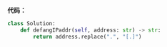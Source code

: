 **代码：**
```python
class Solution:
    def defangIPaddr(self, address: str) -> str:
        return address.replace(".", "[.]")
```

